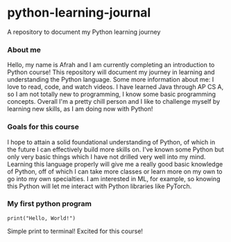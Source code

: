 # python-learning-journal
A repository to document my Python learning journey

### About me
Hello, my name is Afrah and I am currently completing an introduction to Python course! This repository will document my journey in learning and understanding the Python language. Some more information about me: I love to read, code, and watch videos. I have learned Java through AP CS A,
so I am not totally new to programming, I know some basic programming concepts. Overall I'm a pretty chill person and I 
like to challenge myself by learning new skills, as I am doing now with Python!
### Goals for this course
I hope to attain a solid foundational understanding of Python, of which in the future I can effectively build more skills on. I've known some Python
but only very basic things which I have not drilled very well into my mind. Learning this language properly will give me a really good basic 
knowledge of Python, off of which I can take more classes or learn more on my own to go into my own specialties. I am interested in ML, for example,
so knowing this Python will let me interact with Python libraries like PyTorch.
### My first python program
```
print("Hello, World!")
```
Simple print to terminal! Excited for this course!
